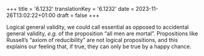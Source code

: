 +++
title = '6.1232'
translationKey = '6.1232'
date = 2023-11-26T13:02:22+01:00
draft = false
+++

Logical general validity, we could call essential as opposed to accidental general validity, <em>e.g.</em> of the proposition “all men are mortal”. Propositions like Russell’s “axiom of reducibility” are not logical propositions, and this explains our feeling that, if true, they can only be true by a happy chance.
